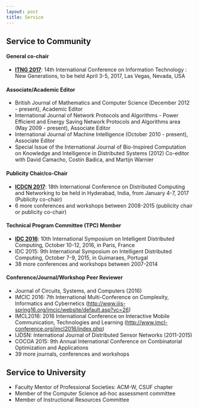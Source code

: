 ```yaml
---
layout: post
title: Service
---
```


## Service to Community

#### General co-chair
* [__ITNG 2017__](http://www.itng.info/): 14th International Conference on Information Technology : New Generations, to be held April 3-5, 2017, Las Vegas, Nevada, USA

#### Associate/Academic Editor

* British Journal of Mathematics and Computer Science (December 2012 - present), Academic Editor
* International Journal of Network Protocols and Algorithms - Power Efficient and Energy Saving Network Protocols and Algorithms area (May 2009 - present), Associate Editor
* International Journal of Machine Intelligence (October 2010 - present), Associate Editor
* Special Issue of the International Journal of Bio-Inspired Computation on Knowledge and Intelligence in Distributed Systems (2012) Co-editor with David Camacho, Costin Badica, and Martijn Warnier

#### Publicity Chair/co-Chair

* [__ICDCN 2017__](http://www.icdcn.org/): 18th International Conference on Distributed Computing and Networking to be held in Hyderabad, India, from January 4-7, 2017 (Publicity co-chair) 
* 6 more conferences and workshops between 2008-2015 (publicity chair or publicity co-chair)

#### Technical Program Committee (TPC) Member

* [__IDC 2016__](http://idc2016.lip6.fr/): 10th International Symposium on Intelligent Distributed Computing, October 10-12, 2016, in Paris, France
* IDC 2015: 9th International Symposium on Intelligent Distributed Computing, October 7-9, 2015, in Guimaraes, Portugal
* 38 more conferences and workshops between 2007-2014

#### Conference/Journal/Workshop Peer Reviewer

* Journal of Circuits, Systems, and Computers (2016)
* IMCIC 2016: 7th International Multi-Conference on Complexity, Informatics and Cybernetics (http://www.iiis-spring16.org/imcic/website/default.asp?vc=26)
* IMCL2016: 2016 International Conference on Interactive Mobile Communication, Technologies and Learning (http://www.imcl-conference.org/imcl2016/index.php)
* IJDSN: International Journal of Distributed Sensor Networks (2011-2015)
* COCOA 2015: 9th Annual International Conference on Combinatorial Optimization and Applications
* 39 more journals, conferences and workshops


## Service to University

* Faculty Mentor of Professional Societies: ACM-W, CSUF chapter
* Member of the Computer Science ad-hoc assessment committee
* Member of Instructional Resources Committee